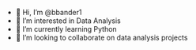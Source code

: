 - 👋 Hi, I’m @bbander1
- 👀 I’m interested in Data Analysis
- 🌱 I’m currently learning Python
- 💞️ I’m looking to collaborate on data analysis projects
